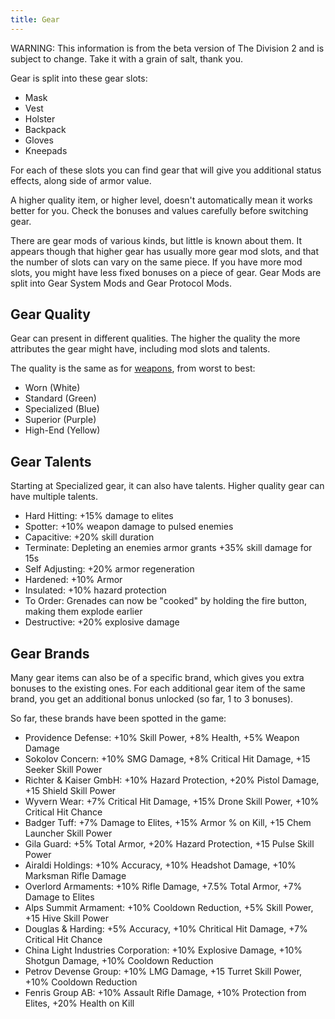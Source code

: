 ```yaml
---
title: Gear
---
```


WARNING: This information is from the beta version of The Division 2 and is subject to change. Take it with a grain of salt, thank you.

Gear is split into these gear slots:

- Mask
- Vest
- Holster
- Backpack
- Gloves
- Kneepads

For each of these slots you can find gear that will give you additional status effects, along side of armor value.

A higher quality item, or higher level, doesn't automatically mean it works better for you. Check the bonuses and values carefully before switching gear.

There are gear mods of various kinds, but little is known about them. It appears though that higher gear has usually more gear mod slots, and that the number of slots can vary on the same piece. If you have more mod slots, you might have less fixed bonuses on a piece of gear. Gear Mods are split into Gear System Mods and Gear Protocol Mods.

## Gear Quality

Gear can present in different qualities. The higher the quality the more attributes the gear might have, including mod slots and talents.

The quality is the same as for [weapons](/weapons.html), from worst to best:

- Worn (White)
- Standard (Green)
- Specialized (Blue)
- Superior (Purple)
- High-End (Yellow)


## Gear Talents

Starting at Specialized gear, it can also have talents. Higher quality gear can have multiple talents.

- Hard Hitting: +15% damage to elites
- Spotter: +10% weapon damage to pulsed enemies
- Capacitive: +20% skill duration
- Terminate: Depleting an enemies armor grants +35% skill damage for 15s
- Self Adjusting: +20% armor regeneration
- Hardened: +10% Armor
- Insulated: +10% hazard protection
- To Order: Grenades can now be "cooked" by holding the fire button, making them explode earlier
- Destructive: +20% explosive damage

## Gear Brands

Many gear items can also be of a specific brand, which gives you extra bonuses to the existing ones. For each additional gear item of the same brand, you get an additional bonus unlocked (so far, 1 to 3 bonuses). 

So far, these brands have been spotted in the game:

- Providence Defense: +10% Skill Power, +8% Health, +5% Weapon Damage
- Sokolov Concern: +10% SMG Damage, +8% Critical Hit Damage, +15 Seeker Skill Power
- Richter & Kaiser GmbH: +10% Hazard Protection, +20% Pistol Damage, +15 Shield Skill Power
- Wyvern Wear: +7% Critical Hit Damage, +15% Drone Skill Power, +10% Critical Hit Chance
- Badger Tuff: +7% Damage to Elites, +15% Armor % on Kill, +15 Chem Launcher Skill Power 
- Gila Guard: +5% Total Armor, +20% Hazard Protection, +15 Pulse Skill Power
- Airaldi Holdings: +10% Accuracy, +10% Headshot Damage, +10% Marksman Rifle Damage
- Overlord Armaments: +10% Rifle Damage, +7.5% Total Armor, +7% Damage to Elites
- Alps Summit Armament: +10% Cooldown Reduction, +5% Skill Power, +15 Hive Skill Power
- Douglas & Harding: +5% Accuracy, +10% Chritical Hit Damage, +7% Critical Hit Chance
- China Light Industries Corporation: +10% Explosive Damage, +10% Shotgun Damage, +10% Cooldown Reduction
- Petrov Devense Group: +10% LMG Damage, +15 Turret Skill Power, +10% Cooldown Reduction
- Fenris Group AB: +10% Assault Rifle Damage, +10% Protection from Elites, +20% Health on Kill